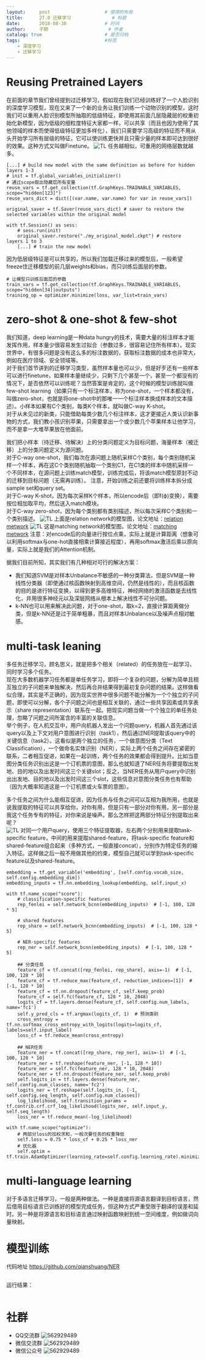 ```yaml
---
layout:     post   				    # 使用的布局
title:      27.0 迁移学习 				# 标题 
date:       2018-08-30 				# 时间
author:     子颢 						# 作者
catalog: true 						# 是否归档
tags:								#标签
    - 深度学习
    - 迁移学习
---
```


# Reusing Pretrained Layers

在前面的章节我们曾经提到过迁移学习，假如现在我们已经训练好了一个人脸识别的深度学习模型，现在又来了一个新的业务让我们训练一个动物识别的模型，这时我们可以重用人脸识别模型所抽取的低级特征，即使用其前面几层隐藏层的权重初始化新模型，因为低级的细粒度特征大家都一样，可以共享（而且也因为使用了其他领域的样本而使得低级特征更加多样化），我们只需要学习高级的特征而不用从头开始学习所有层级的特征，它可以使训练更快并且只需少量的样本即可达到很好的效果。这种方式又叫做Finetune。
![TL](/img/TL-01.png)
任务越相似，可重用的网络层数就越多。
```
[...] # build new model with the same definition as before for hidden layers 1-3
# init = tf.global_variables_initializer()
# 通过scope取出隐藏层所有变量
reuse_vars = tf.get_collection(tf.GraphKeys.TRAINABLE_VARIABLES, scope="hidden[123]")
reuse_vars_dict = dict([(var.name, var.name) for var in reuse_vars])

original_saver = tf.Saver(reuse_vars_dict) # saver to restore the selected variables within the original model

with tf.Session() as sess:
	# sess.run(init)
	original_saver.restore("./my_original_model.ckpt") # restore layers 1 to 3
	[...] # train the new model
```

因为低层级特征是可以共享的，所以我们加载迁移过来的模型后，一般希望freeze住迁移模型的前几层weights和bias，而只训练后面层的参数。
```
# 让模型只训练后面层的参数
train_vars = tf.get_collection(tf.GraphKeys.TRAINABLE_VARIABLES, scope="hidden[34]|outputs")
training_op = optimizer.minimize(loss, var_list=train_vars)
```

# zero-shot & one-shot & few-shot

我们知道，deep learning是一种data hungry的技术，需要大量的标注样本才能发挥作用，样本量少很容易发生过拟合（参数过多，很容易记住所有样本）。现实世界中，有很多问题是没有这么多的标注数据的，获取标注数据的成本也非常大，例如在医疗领域、安全领域等。<br>
对于我们首节讲到的迁移学习类型，虽然样本量也可以少，但是好歹还有一些样本可以进行finetune，如果样本量继续少，只剩下几个甚至一个，甚至一个都没有的情况下，是否依然可以训练呢？当然答案是肯定的，这个时候的模型训练就叫做few-shot learning（如果只有一个标注样本，称为one-shot，一个样本都没有，叫做zero-shot，也就是将one-shot中的那唯一一个标注样本换成样本的文本描述）。小样本如果有C个类别，每类K个样本，就叫做C-way K-shot。<br>
对于从未见过的新类，只能借助每类少数几个标注样本，这才更接近人类认识新事物的方式，我们教小孩识别苹果，只需要拿出一个或少数几个苹果样本让他学习，而不是拿一大堆苹果放在他面前。<br>

我们把小样本（待迁移、待解决）上的分类问题定义为目标问题，海量样本（被迁移）上的分类问题定义为源问题。<br>
对于C-way one-shot，我们每次在源问题上随机采样C个类别，每个类别随机采样一个样本，再在这C个类别随机抽取一个类别C1，在C1类的样本中随机采样一个不同样本，在源问题上训练match模型，训练完成后，将该match模型原封不动的迁移到目标问题（无需再训练）。
注意，开始训练之前还要将训练样本拆分成sample set和query set。<br>
对于C-way K-shot，因为每次采样K个样本，所以encode后（即f(ϕ)变换），需要按位相加取平均，然后送入match模块。<br>
对于C-way zero-shot，因为每个类别都有类别描述，所以每次采样C个类别和一个类别描述。
![TL](/img/TL-02.png)
上面是relation network的模型图，论文地址：<a href="https://arxiv.org/pdf/1711.06025.pdf" target="_blank">relation metwork</a>
![TL](/img/TL-03.png)
这是matching network的模型图，论文地址：<a href="https://github.com/karpathy/paper-notes/blob/master/matching_networks.md" target="_blank">matching metwork</a>
注意：对encode后的向量进行按位点乘，实际上就是计算距离（想象可以利用softmax与one-hot直接相乘计算接近程度），再用softmax激活后乘以原向量，实际上就是我们的Attention机制。

据我们目前所知，其实我们有几种相对可行的解决方案：
- 我们知道SVM是对样本Unbalance不敏感的一种分类算法，但是SVM是一种线性分类器（即使通过核函数映射到高维空间，仍然是线性的），而且核函数的目的是进行特征变换，以得到更多高维特征，神经网络的激活函数是去线性化，并用很多神经元以及深层网络从根本上解决线性不可分问题。
- k-NN也可以用来解决此问题，对于one-shot，取k=2，直接计算距离做分类，但是k-NN还是过于简单粗暴，而且对样本Unbalance以及噪声点相对敏感。

# multi-task leaning

多任务迁移学习，顾名思义，就是把多个相关（related）的任务放在一起学习，同时学习多个任务。<br>
现在大多数机器学习任务都是单任务学习，即将一个复杂的问题，分解为简单且相互独立的子问题来单独解决，然后再合并结果得到最初复杂问题的结果。这样做看似合理，其实是不正确的，因为现实世界中很多问题不能分解为一个个独立的子问题，即使可以分解，各个子问题之间也是相互关联的，通过一些共享因素或共享表示（share representation）联系在一起。把现实问题当做一个个独立的单任务处理，忽略了问题之间所富含的丰富的关联信息。<br>
举个例子，在人机交互中，用户向机器人发出一个问题query，机器人首先通过该query以及上下文对用户意图进行识别（task1），然后通过NER提取该query中的关键信息（task2）。这看似是两个独立的任务，一个做意图分类（Text Classification），一个做命名实体识别（NER），实际上两个任务之间存在紧密的联系，二者相互促进，如果在一起训练，两个任务的效果都会得到提升。比如当意图分类任务识别出这是一个订机票的意图，那么也就知道了NER任务将要提取出发地、目的地以及出发时间这三个关键slot；反之，当NER任务从用户query中识别出出发地、目的地以及出发时间这三个slot，这些信息对意图分类任务也有帮助（因为大概率知道这是一个订机票或火车票的意图）。

多个任务之间为什么能相互促进，因为任务与任务之间可以互相为我所用，也就是说我提取的特征可以共享给你，对你有用，但是只有一部分对你有用，另一部分是我这个任务专有的特征，对你来说是噪声。那么怎样把这两部分特征分别提取出来呢？<br>
![TL](/img/TL-04.png)
对同一个用户query，使用三个特征提取器，左右两个分别用来提取task-specific feature，中间的用来提取shared-feature，将task-specific feature和shared-feature组合起来（多种方式，一般直接concat），分别作为特定任务的输入特征。这样做之后一般不用做其他的约束，模型自己就可以学到task-specific feature以及shared-feature。
```
embedding = tf.get_variable('embedding', [self.config.vocab_size, self.config.embedding_dim])
embedding_inputs = tf.nn.embedding_lookup(embedding, self.input_x)

with tf.name_scope("score"):
    # classification-specific features
    rep_fenlei = self.network_bcnn(embedding_inputs)  # [-1, 100, 128 * 5]

    # shared features
    rep_share = self.network_bcnn(embedding_inputs)  # [-1, 100, 128 * 5]

    # NER-specific features
    rep_ner = self.network_bcnn(embedding_inputs)  # [-1, 100, 128 * 5]

    ## 分类任务
    feature_cf = tf.concat([rep_fenlei, rep_share], axis=-1)  # [-1, 100, 128 * 10]
    feature_cf = tf.reduce_max(feature_cf, reduction_indices=[1])  # [-1, 128 * 10]
    feature_cf = tf.nn.dropout(feature_cf, self.keep_prob)
    feature_cf = self.fc(feature_cf, 128 * 10, 2048)
    logits_cf = tf.layers.dense(feature_cf, self.config.num_labels, name='fc1')
    self.y_pred_cls = tf.argmax(logits_cf, 1)  # 预测类别
    cross_entropy = tf.nn.softmax_cross_entropy_with_logits(logits=logits_cf, labels=self.input_label)
    loss_cf = tf.reduce_mean(cross_entropy)

    ## NER任务
    feature_ner = tf.concat([rep_share, rep_ner], axis=-1)  # [-1, 100, 128 * 10]
    feature_ner = tf.reshape(feature_ner, [-1, 128 * 10])
    feature_ner = self.fc(feature_ner, 128 * 10, 2048)
    feature_ner = tf.nn.dropout(feature_ner, self.keep_prob)
    self.logits_in = tf.layers.dense(feature_ner, self.config.num_classes, name='fc2')
    logits_ner = tf.reshape(self.logits_in, [-1, self.config.seq_length, self.config.num_classes])
    log_likelihood, self.transition_params = tf.contrib.crf.crf_log_likelihood(logits_ner, self.input_y, self.seq_length)
    loss_ner = tf.reduce_mean(-log_likelihood)

with tf.name_scope("optimize"):
    # 两部分loss的加权求和，一般次要任务的权重降低
    self.loss = 0.75 * loss_cf + 0.25 * loss_ner
    # 优化器
    self.optim = tf.train.AdamOptimizer(learning_rate=self.config.learning_rate).minimize(self.loss)
```

# multi-language learning

对于多语言迁移学习，一般是两种做法。一种是直接将源语言翻译到目标语言，然后借用目标语言已训练好的模型完成任务，但这种方式严重受限于翻译的误差和延时。另一种是将源语言和目标语言通过映射函数映射到统一空间维度，例如做词向量映射。

# 模型训练

代码地址 <a href="https://github.com/qianshuang/NER" target="_blank">https://github.com/qianshuang/NER</a>
```

```
运行结果：
```

```

# 社群

- QQ交流群
	![562929489](/img/qq_ewm.png)
- 微信交流群
	![562929489](/img/wx_ewm.png)
- 微信公众号
	![562929489](/img/wxgzh_ewm.png)